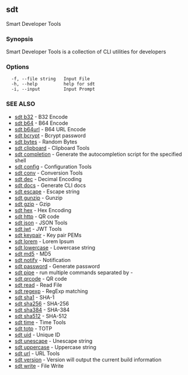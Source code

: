 ## sdt

Smart Developer Tools

### Synopsis

Smart Developer Tools is a collection of CLI utilities for developers

### Options

```
  -f, --file string   Input File
  -h, --help          help for sdt
  -i, --input         Input Prompt
```

### SEE ALSO

* [sdt b32](sdt_b32.md)	 - B32 Encode
* [sdt b64](sdt_b64.md)	 - B64 Encode
* [sdt b64url](sdt_b64url.md)	 - B64 URL Encode
* [sdt bcrypt](sdt_bcrypt.md)	 - Bcrypt password
* [sdt bytes](sdt_bytes.md)	 - Random Bytes
* [sdt clipboard](sdt_clipboard.md)	 - Clipboard Tools
* [sdt completion](sdt_completion.md)	 - Generate the autocompletion script for the specified shell
* [sdt config](sdt_config.md)	 - Configuration Tools
* [sdt conv](sdt_conv.md)	 - Conversion Tools
* [sdt dec](sdt_dec.md)	 - Decimal Encoding
* [sdt docs](sdt_docs.md)	 - Generate CLI docs
* [sdt escape](sdt_escape.md)	 - Escape string
* [sdt gunzip](sdt_gunzip.md)	 - Gunzip
* [sdt gzip](sdt_gzip.md)	 - Gzip
* [sdt hex](sdt_hex.md)	 - Hex Encoding
* [sdt http](sdt_http.md)	 - QR code
* [sdt json](sdt_json.md)	 - JSON Tools
* [sdt jwt](sdt_jwt.md)	 - JWT Tools
* [sdt keypair](sdt_keypair.md)	 - Key pair PEMs
* [sdt lorem](sdt_lorem.md)	 - Lorem Ipsum
* [sdt lowercase](sdt_lowercase.md)	 - Lowercase string
* [sdt md5](sdt_md5.md)	 - MD5
* [sdt notify](sdt_notify.md)	 - Notification
* [sdt password](sdt_password.md)	 - Generate password
* [sdt pipe](sdt_pipe.md)	 - run multiple <sdt> commands separated by -
* [sdt qrcode](sdt_qrcode.md)	 - QR code
* [sdt read](sdt_read.md)	 - Read File
* [sdt regexp](sdt_regexp.md)	 - RegExp matching
* [sdt sha1](sdt_sha1.md)	 - SHA-1
* [sdt sha256](sdt_sha256.md)	 - SHA-256
* [sdt sha384](sdt_sha384.md)	 - SHA-384
* [sdt sha512](sdt_sha512.md)	 - SHA-512
* [sdt time](sdt_time.md)	 - Time Tools
* [sdt totp](sdt_totp.md)	 - TOTP
* [sdt uid](sdt_uid.md)	 - Unique ID
* [sdt unescape](sdt_unescape.md)	 - Unescape string
* [sdt uppercase](sdt_uppercase.md)	 - Uppercase string
* [sdt url](sdt_url.md)	 - URL Tools
* [sdt version](sdt_version.md)	 - Version will output the current build information
* [sdt write](sdt_write.md)	 - File Write

